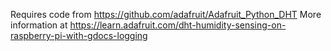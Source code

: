 Requires code from https://github.com/adafruit/Adafruit_Python_DHT
More information at https://learn.adafruit.com/dht-humidity-sensing-on-raspberry-pi-with-gdocs-logging
